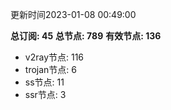 更新时间2023-01-08 00:49:00

**总订阅: 45**
**总节点: 789**
**有效节点: 136**
- v2ray节点: 116
- trojan节点: 6
- ss节点: 11
- ssr节点: 3
